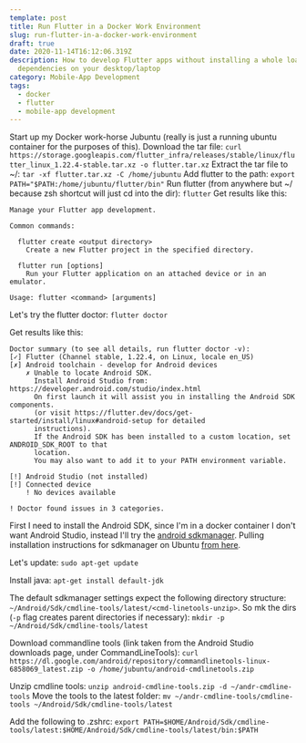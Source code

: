 ```yaml
---
template: post
title: Run Flutter in a Docker Work Environment
slug: run-flutter-in-a-docker-work-environment
draft: true
date: 2020-11-14T16:12:06.319Z
description: How to develop Flutter apps without installing a whole load of
  dependencies on your desktop/laptop
category: Mobile-App Development
tags:
  - docker
  - flutter
  - mobile-app development
---
```

Start up my Docker work-horse Jubuntu (really is just a running ubuntu container for the purposes of this).
Download the tar file: `curl https://storage.googleapis.com/flutter_infra/releases/stable/linux/flutter_linux_1.22.4-stable.tar.xz -o flutter.tar.xz`
Extract the tar file to ~/: `tar -xf flutter.tar.xz -C /home/jubuntu`
Add flutter to the path: `export PATH="$PATH:/home/jubuntu/flutter/bin"`
Run flutter (from anywhere but ~/ because zsh shortcut will just cd into the dir): `flutter`
Get results like this:

```
Manage your Flutter app development.

Common commands:

  flutter create <output directory>
    Create a new Flutter project in the specified directory.

  flutter run [options]
    Run your Flutter application on an attached device or in an emulator.

Usage: flutter <command> [arguments]
```

Let's try the flutter doctor: `flutter doctor`

Get results like this:

```
Doctor summary (to see all details, run flutter doctor -v):
[✓] Flutter (Channel stable, 1.22.4, on Linux, locale en_US)
[✗] Android toolchain - develop for Android devices
    ✗ Unable to locate Android SDK.
      Install Android Studio from: https://developer.android.com/studio/index.html
      On first launch it will assist you in installing the Android SDK components.
      (or visit https://flutter.dev/docs/get-started/install/linux#android-setup for detailed
      instructions).
      If the Android SDK has been installed to a custom location, set ANDROID_SDK_ROOT to that
      location.
      You may also want to add it to your PATH environment variable.

[!] Android Studio (not installed)
[!] Connected device
    ! No devices available

! Doctor found issues in 3 categories.
```

First I need to install the Android SDK, since I'm in a docker container I don't want Android Studio, instead I'll try the [android sdkmanager](https://developer.android.com/studio/command-line/sdkmanager). Pulling installation instructions for sdkmanager on Ubuntu [from here](https://linoxide.com/ubuntu-how-to/install-android-sdk-manager-linux-ubuntu-16-04/).

Let's update: `sudo apt-get update`

Install java: `apt-get install default-jdk`

The default sdkmanager settings expect the following directory structure: `~/Android/Sdk/cmdline-tools/latest/<cmd-linetools-unzip>`. So mk the dirs (`-p` flag creates parent directories if necessary): `mkdir -p ~/Android/Sdk/cmdline-tools/latest`

Download commandline tools (link taken from the Android Studio downloads page, under CommandLineTools): `curl https://dl.google.com/android/repository/commandlinetools-linux-6858069_latest.zip -o /home/jubuntu/android-cmdlinetools.zip`

Unzip cmdline tools: `unzip android-cmdline-tools.zip -d ~/andr-cmdline-tools`
Move the tools to the latest folder: `mv ~/andr-cmdline-tools/cmdline-tools ~/Android/Sdk/cmdline-tools/latest`

Add the following to .zshrc: `export PATH=$HOME/Android/Sdk/cmdline-tools/latest:$HOME/Android/Sdk/cmdline-tools/latest/bin:$PATH`

